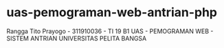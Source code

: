 # uas-pemograman-web-antrian-php

Rangga Tito Prayogo - 311910036 - TI 19 B1
UAS - PEMOGRAMAN WEB - SISTEM ANTRIAN
UNIVERSITAS PELITA BANGSA
